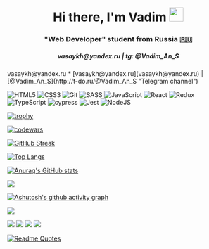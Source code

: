 <h1 align="center">Hi there, I'm Vadim 
<img src="https://github.com/blackcater/blackcater/raw/main/images/Hi.gif" height="32"/></h1>
<h3 align="center">"Web Developer" student from Russia 🇷🇺</h3>
<h5 align="center"><a>vasaykh@yandex.ru</a>  |  tg: @Vadim_An_S</h4>
<h3></h3>
<a>vasaykh@yandex.ru</a>
* [vasaykh@yandex.ru](vasaykh@yandex.ru)  |   
[@Vadim_An_S](http://t-do.ru/@Vadim_An_S "Telegram channel")

![HTML5](https://img.shields.io/badge/html5-%23E34F26.svg?style=for-the-badge&logo=html5&logoColor=white)
![CSS3](https://img.shields.io/badge/css3-%231572B6.svg?style=for-the-badge&logo=css3&logoColor=white)
![Git](https://img.shields.io/badge/git-%23F05033.svg?style=for-the-badge&logo=git&logoColor=white)
![SASS](https://img.shields.io/badge/SASS-hotpink.svg?style=for-the-badge&logo=SASS&logoColor=white)
![JavaScript](https://img.shields.io/badge/javascript-%23323330.svg?style=for-the-badge&logo=javascript&logoColor=%23F7DF1E)
![React](https://img.shields.io/badge/react-%2320232a.svg?style=for-the-badge&logo=react&logoColor=%2361DAFB)
![Redux](https://img.shields.io/badge/redux-%23593d88.svg?style=for-the-badge&logo=redux&logoColor=white)
![TypeScript](https://img.shields.io/badge/typescript-%23007ACC.svg?style=for-the-badge&logo=typescript&logoColor=white)
![cypress](https://img.shields.io/badge/-cypress-%23E5E5E5?style=for-the-badge&logo=cypress&logoColor=058a5e)
![Jest](https://img.shields.io/badge/-jest-%23C21325?style=for-the-badge&logo=jest&logoColor=white)
![NodeJS](https://img.shields.io/badge/node.js-6DA55F?style=for-the-badge&logo=node.js&logoColor=white)

[![trophy](https://github-profile-trophy.vercel.app/?username=vasaykh2)](https://github.com/ryo-ma/github-profile-trophy)

[![codewars](https://www.codewars.com/users/vasaykh/badges/micro)](https://www.codewars.com/users/vasaykh)

[![GitHub Streak](https://streak-stats.demolab.com?user=vasaykh2&theme=dark)](https://git.io/streak-stats)

[![Top Langs](https://github-readme-stats.vercel.app/api/top-langs/?username=vasaykh2&layout=compact)](https://github.com/anuraghazra/github-readme-stats)

[![Anurag's GitHub stats](https://github-readme-stats.vercel.app/api?username=vasaykh2)](https://github.com/anuraghazra/github-readme-stats)

![](https://komarev.com/ghpvc/?username=vasaykh2)

[![Ashutosh's github activity graph](https://github-readme-activity-graph.vercel.app/graph?username=vasaykh2&theme=gotham)](https://github.com/ashutosh00710/github-readme-activity-graph)

<!--Карточка профиля:--> 
![](https://github-profile-summary-cards.vercel.app/api/cards/profile-details?username=vasaykh2&theme=solarized_dark)

<!--Статистика языков в коммитах; Статистика языков в репозиториях; Статистика профиля; Данные по коммитам за сутки:-->
![](https://github-profile-summary-cards.vercel.app/api/cards/most-commit-language?username=vasaykh2&theme=solarized_dark)
![](https://github-profile-summary-cards.vercel.app/api/cards/repos-per-language?username=vasaykh2&theme=solarized_dark)
![](https://github-profile-summary-cards.vercel.app/api/cards/stats?username=vasaykh2&theme=solarized_dark)
![](https://github-profile-summary-cards.vercel.app/api/cards/productive-time?username=vasaykh2&theme=solarized_dark)

[![Readme Quotes](https://quotes-github-readme.vercel.app/api?type=horizontal&theme=dark)](https://github.com/piyushsuthar/github-readme-quotes)

<!--
[![trophy](https://github-profile-trophy.vercel.app/?vasaykh2=ryo-ma)](https://github.com/ryo-ma/github-profile-trophy)

**vasaykh2/vasaykh2** is a ✨ _special_ ✨ repository because its `README.md` (this file) appears on your GitHub profile.

Here are some ideas to get you started:

- 🔭 I’m currently working on ...
- 🌱 I’m currently learning ...
- 👯 I’m looking to collaborate on ...
- 🤔 I’m looking for help with ...
- 💬 Ask me about ...
- 📫 How to reach me: ...
- 😄 Pronouns: ...
- ⚡ Fun fact: ...
-->
